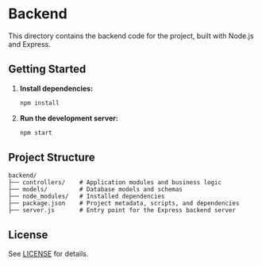 # Backend

This directory contains the backend code for the project, built with Node.js and Express.

## Getting Started

1. **Install dependencies:**
    ```bash
    npm install
    ```
2. **Run the development server:**
    ```bash
    npm start
    ```

## Project Structure

```
backend/
├── controllers/    # Application modules and business logic
├── models/         # Database models and schemas
├── node_modules/   # Installed dependencies
├── package.json    # Project metadata, scripts, and dependencies
├── server.js       # Entry point for the Express backend server
```

## License

See [LICENSE](../LICENSE) for details.

